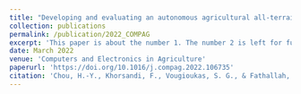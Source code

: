 ```yaml
---
title: "Developing and evaluating an autonomous agricultural all-terrain vehicle for field experimental rollover simulations"
collection: publications
permalink: /publication/2022_COMPAG
excerpt: 'This paper is about the number 1. The number 2 is left for future work.'
date: March 2022
venue: 'Computers and Electronics in Agriculture'
paperurl: 'https://doi.org/10.1016/j.compag.2022.106735' 
citation: 'Chou, H.-Y., Khorsandi, F., Vougioukas, S. G., & Fathallah, F. A. (2022). Developing and evaluating an autonomous agricultural all-terrain vehicle for field experimental rollover simulations. Computers and Electronics in Agriculture, 194, 106735.'
---
```

<!-- This paper is about the number 1. The number 2 is left for future work. -->

<!-- [Download paper here](http://academicpages.github.io/files/paper1.pdf) -->

<!-- Recommended citation: Your Name, You. (2009). "Paper Title Number 1." <i>Journal 1</i>. 1(1). -->

